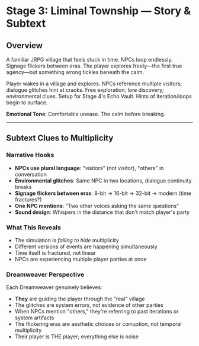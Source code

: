 # Stage 3: Liminal Township — Story & Subtext

## Overview

A familiar JRPG village that feels stuck in time. NPCs loop endlessly. Signage flickers between eras. The player explores freely—the first true agency—but something wrong tickles beneath the calm.

Player wakes in a village and explores. NPCs reference multiple visitors; dialogue glitches hint at cracks. Free exploration; lore discovery; environmental clues. Setup for Stage 4's Echo Vault. Hints of iteration/loops begin to surface.

**Emotional Tone**: Comfortable unease. The calm before breaking.

---

## Subtext Clues to Multiplicity

### Narrative Hooks

- **NPCs use plural language**: "visitors" (not visitor), "others" in conversation
- **Environmental glitches**: Same NPC in two locations, dialogue continuity breaks
- **Signage flickers between eras**: 8-bit → 16-bit → 32-bit → modern (time fractures?)
- **One NPC mentions**: "Two other voices asking the same questions"
- **Sound design**: Whispers in the distance that don't match player's party

### What This Reveals

- The simulation is *failing to hide* multiplicity
- Different versions of events are happening simultaneously
- Time itself is fractured, not linear
- NPCs are experiencing multiple player parties at once

### Dreamweaver Perspective

Each Dreamweaver genuinely believes:

- **They** are guiding the player through the "real" village
- The glitches are system errors, not evidence of other parties
- When NPCs mention "others," they're referring to past iterations or system artifacts
- The flickering eras are aesthetic choices or corruption, not temporal multiplicity
- Their player is THE player; everything else is noise
